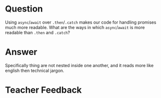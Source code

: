# Question
Using `async`/`await` over `.then`/`.catch` makes our code for handling promises much more readable. What are the ways in which `async`/`await` is more readable than `.then` and `.catch`?

# Answer
Specifically thing are not nested inside one another, and it reads more like english then technical jargon.

# Teacher Feedback
